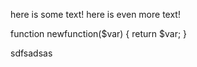 here is some text!
here is even more text!

function newfunction($var) {
	return $var;
}

sdfsadsas

